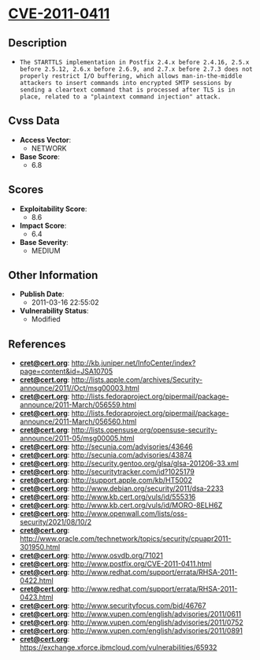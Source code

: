 
# [CVE-2011-0411](http://kb.juniper.net/InfoCenter/index?page=content&id=JSA10705)

## Description

- `The STARTTLS implementation in Postfix 2.4.x before 2.4.16, 2.5.x before 2.5.12, 2.6.x before 2.6.9, and 2.7.x before 2.7.3 does not properly restrict I/O buffering, which allows man-in-the-middle attackers to insert commands into encrypted SMTP sessions by sending a cleartext command that is processed after TLS is in place, related to a "plaintext command injection" attack.`

## Cvss Data

- **Access Vector**:
  - NETWORK
- **Base Score**:
  - 6.8

## Scores

- **Exploitability Score**:
  - 8.6
- **Impact Score**:
  - 6.4
- **Base Severity**:
  - MEDIUM

## Other Information

- **Publish Date**:
  - 2011-03-16 22:55:02
- **Vulnerability Status**:
  - Modified

## References

- **cret@cert.org**: http://kb.juniper.net/InfoCenter/index?page=content&id=JSA10705
- **cret@cert.org**: http://lists.apple.com/archives/Security-announce/2011//Oct/msg00003.html
- **cret@cert.org**: http://lists.fedoraproject.org/pipermail/package-announce/2011-March/056559.html
- **cret@cert.org**: http://lists.fedoraproject.org/pipermail/package-announce/2011-March/056560.html
- **cret@cert.org**: http://lists.opensuse.org/opensuse-security-announce/2011-05/msg00005.html
- **cret@cert.org**: http://secunia.com/advisories/43646
- **cret@cert.org**: http://secunia.com/advisories/43874
- **cret@cert.org**: http://security.gentoo.org/glsa/glsa-201206-33.xml
- **cret@cert.org**: http://securitytracker.com/id?1025179
- **cret@cert.org**: http://support.apple.com/kb/HT5002
- **cret@cert.org**: http://www.debian.org/security/2011/dsa-2233
- **cret@cert.org**: http://www.kb.cert.org/vuls/id/555316
- **cret@cert.org**: http://www.kb.cert.org/vuls/id/MORO-8ELH6Z
- **cret@cert.org**: http://www.openwall.com/lists/oss-security/2021/08/10/2
- **cret@cert.org**: http://www.oracle.com/technetwork/topics/security/cpuapr2011-301950.html
- **cret@cert.org**: http://www.osvdb.org/71021
- **cret@cert.org**: http://www.postfix.org/CVE-2011-0411.html
- **cret@cert.org**: http://www.redhat.com/support/errata/RHSA-2011-0422.html
- **cret@cert.org**: http://www.redhat.com/support/errata/RHSA-2011-0423.html
- **cret@cert.org**: http://www.securityfocus.com/bid/46767
- **cret@cert.org**: http://www.vupen.com/english/advisories/2011/0611
- **cret@cert.org**: http://www.vupen.com/english/advisories/2011/0752
- **cret@cert.org**: http://www.vupen.com/english/advisories/2011/0891
- **cret@cert.org**: https://exchange.xforce.ibmcloud.com/vulnerabilities/65932
